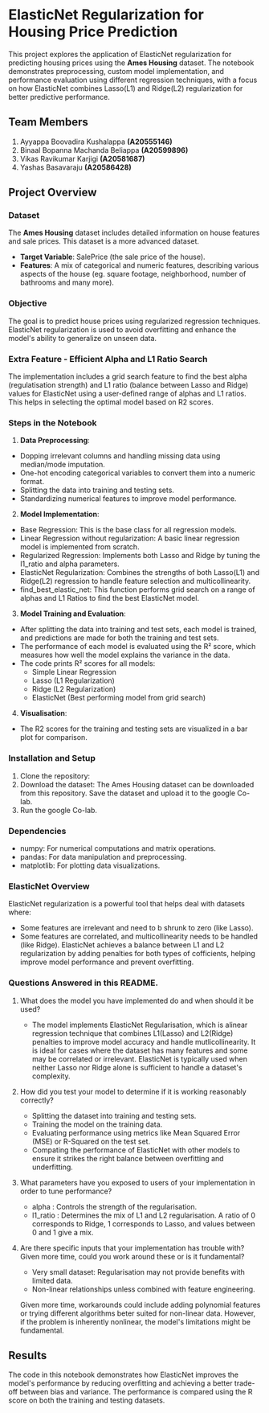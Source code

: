 # ElasticNet Regularization for Housing Price Prediction
This project explores the application of ElasticNet regularization for predicting  housing prices using the **Ames Housing** dataset. The notebook demonstrates preprocessing, custom model implementation, and performance evaluation using different regression techniques, with a focus on how ElasticNet combines Lasso(L1) and Ridge(L2) regularization for better predictive performance.

## Team Members
1. Ayyappa Boovadira Kushalappa **(A20555146)**
2. Binaal Bopanna Machanda Beliappa **(A20599896)**
3. Vikas Ravikumar Karjigi **(A20581687)**
4. Yashas Basavaraju **(A20586428)**

## Project Overview
### Dataset
The **Ames Housing** dataset includes detailed information on house features and sale prices. This dataset is a more advanced dataset.
  - **Target Variable**: SalePrice (the sale price of the house).
  - **Features**: A mix of categorical and numeric features, describing various aspects of the house (eg. square footage, neighborhood, number of bathrooms and many more).

### Objective
The goal is to predict house prices using regularized regression techniques. ElasticNet regularization is used to avoid overfitting and enhance the model's ability to generalize on unseen data.

### Extra Feature - Efficient Alpha and L1 Ratio Search
The implementation includes a grid search feature to find the best alpha (regulatisation strength) and L1 ratio (balance between Lasso and Ridge) values for ElasticNet using a user-defined range of alphas and L1 ratios. This helps in selecting the optimal model based on R2 scores.

### Steps in the Notebook
1. **Data Preprocessing**:
  - Dopping irrelevant columns and handling missing data using median/mode imputation.
  - One-hot encoding categorical variables to convert them into a numeric format.
  - Splitting the data into training and testing sets.
  - Standardizing numerical features to improve model performance.
2. **Model Implementation**:
  - Base Regression: This is the base class for all regression models.
  - Linear Regression without regularization: A basic linear regression model is implemented from scratch.
  - Regularized Regression: Implements both Lasso and Ridge by tuning the l1_ratio and alpha parameters. 
  -  ElasticNet Regularization: Combines the strengths of both Lasso(L1) and Ridge(L2) regression to handle feature selection and multicollinearity.
  -  find_best_elastic_net: This function performs grid search on a range of alphas and L1 Ratios to find the best ElasticNet model.
3. **Model Training and Evaluation**:
  - After splitting the data into training and test sets, each model is trained, and predictions are made for both the training and test sets.
  - The performance of each model is evaluated using the R² score, which measures how well the model explains the variance in the data.
  - The code prints R² scores for all models:
    - Simple Linear Regression
    - Lasso (L1 Regularization)
    - Ridge (L2 Regularization)
    - ElasticNet (Best performing model from grid search)
4. **Visualisation**:
  - The R2 scores for the training and testing sets are visualized in a bar plot for comparison.

### Installation and Setup
  1. Clone the repository:
  2. Download the dataset: The Ames Housing dataset can be downloaded from this repository. Save the dataset and upload it to the google Co-lab.
  3. Run the google Co-lab.

### Dependencies
  - numpy: For numerical computations and matrix operations.
  - pandas: For data manipulation and preprocessing.
  - matplotlib: For plotting data visualizations.

### ElasticNet Overview
ElasticNet regularization is a powerful tool that helps deal with datasets where:
  - Some features are irrelevant and need to b shrunk to zero (like Lasso).
  - Some features are correlated, and multicollinearity needs to be handled (like Ridge).
  ElasticNet achieves a balance between L1 and L2 regularization by adding penalties for both types of cofficients, helping improve model performance and prevent overfitting.

### Questions Answered in this README.

1. What does the model you have implemented do and when should it be used?
   - The model implements ElasticNet Regularisation, which is alinear regression technique that combines L1(Lasso) and L2(Ridge) penalties to improve model accuracy and handle mutlicollinearity. It is ideal for cases where the dataset has many features and some may be correlated or irrelevant. ElasticNet is typically used when neither Lasso nor Ridge alone is sufficient to handle a dataset's complexity.

2. How did you test your model to determine if it is working reasonably correctly?
   - Splitting the dataset into training and testing sets.
   - Training the model on the training data.
   - Evaluating performance using metrics like Mean Squared Error (MSE) or R-Squared on the test set.
   - Compating the performance of ElasticNet with other models to ensure it strikes the right balance between overfitting and underfitting.
     
3. What parameters have you exposed to users of your implementation in order to tune performance?
    - alpha : Controls the strength of the regularisation.
    - l1_ratio : Determines the mix of L1 and L2 regularisation. A ratio of 0 corresponds to Ridge, 1 corresponds to Lasso, and values between 0 and 1 give a mix.
      
4. Are there specific inputs that your implementation has trouble with? Given more time, could you work around these or is it fundamental?
    - Very small dataset: Regularisation may not provide benefits with limited data.
    - Non-linear relationships unless combined with feature engineering.
    
    Given more time, workarounds could include adding polynomial features or trying different algorithms beter suited for non-linear data. However, if the problem is inherently nonlinear, the model's limitations might be fundamental.

## Results
The code in this notebook demonstrates how ElasticNet improves the model's performance by reducing overfitting and achieving a better trade-off between bias and variance. The performance is compared using the R score on both the training and testing datasets.

